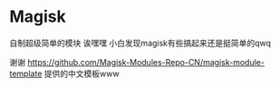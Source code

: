 # Magisk
自制超级简单的模块
诶嘿嘿 小白发现magisk有些搞起来还是挺简单的qwq

谢谢 https://github.com/Magisk-Modules-Repo-CN/magisk-module-template 提供的中文模板www
